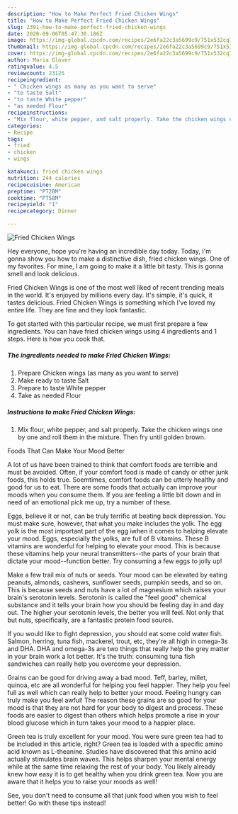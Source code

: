 ```yaml
---
description: "How to Make Perfect Fried Chicken Wings"
title: "How to Make Perfect Fried Chicken Wings"
slug: 2391-how-to-make-perfect-fried-chicken-wings
date: 2020-09-06T05:47:30.186Z
image: https://img-global.cpcdn.com/recipes/2e6fa22c3a5699c9/751x532cq70/fried-chicken-wings-recipe-main-photo.jpg
thumbnail: https://img-global.cpcdn.com/recipes/2e6fa22c3a5699c9/751x532cq70/fried-chicken-wings-recipe-main-photo.jpg
cover: https://img-global.cpcdn.com/recipes/2e6fa22c3a5699c9/751x532cq70/fried-chicken-wings-recipe-main-photo.jpg
author: Maria Glover
ratingvalue: 4.5
reviewcount: 23125
recipeingredient:
- " Chicken wings as many as you want to serve"
- "to taste Salt"
- "to taste White pepper"
- "as needed Flour"
recipeinstructions:
- "Mix flour, white pepper, and salt properly. Take the chicken wings one by one and roll them in the mixture. Then fry until golden brown."
categories:
- Recipe
tags:
- fried
- chicken
- wings

katakunci: fried chicken wings 
nutrition: 244 calories
recipecuisine: American
preptime: "PT20M"
cooktime: "PT58M"
recipeyield: "1"
recipecategory: Dinner

---
```



![Fried Chicken Wings](https://img-global.cpcdn.com/recipes/2e6fa22c3a5699c9/751x532cq70/fried-chicken-wings-recipe-main-photo.jpg)

Hey everyone, hope you're having an incredible day today. Today, I'm gonna show you how to make a distinctive dish, fried chicken wings. One of my favorites. For mine, I am going to make it a little bit tasty. This is gonna smell and look delicious.



Fried Chicken Wings is one of the most well liked of recent trending meals in the world. It's enjoyed by millions every day. It's simple, it's quick, it tastes delicious. Fried Chicken Wings is something which I've loved my entire life. They are fine and they look fantastic.


To get started with this particular recipe, we must first prepare a few ingredients. You can have fried chicken wings using 4 ingredients and 1 steps. Here is how you cook that.

<!--inarticleads1-->

##### The ingredients needed to make Fried Chicken Wings:

1. Prepare  Chicken wings (as many as you want to serve)
1. Make ready to taste Salt
1. Prepare to taste White pepper
1. Take as needed Flour




<!--inarticleads2-->

##### Instructions to make Fried Chicken Wings:

1. Mix flour, white pepper, and salt properly. Take the chicken wings one by one and roll them in the mixture. Then fry until golden brown.




Foods That Can Make Your Mood Better


A lot of us have been trained to think that comfort foods are terrible and must be avoided. Often, if your comfort food is made of candy or other junk foods, this holds true. Soemtimes, comfort foods can be utterly healthy and good for us to eat. There are some foods that actually can improve your moods when you consume them. If you are feeling a little bit down and in need of an emotional pick me up, try a number of these.

Eggs, believe it or not, can be truly terrific at beating back depression. You must make sure, however, that what you make includes the yolk. The egg yolk is the most important part of the egg iwhen it comes to helping elevate your mood. Eggs, especially the yolks, are full of B vitamins. These B vitamins are wonderful for helping to elevate your mood. This is because these vitamins help your neural transmitters--the parts of your brain that dictate your mood--function better. Try consuming a few eggs to jolly up!

Make a few trail mix of nuts or seeds. Your mood can be elevated by eating peanuts, almonds, cashews, sunflower seeds, pumpkin seeds, and so on. This is because seeds and nuts have a lot of magnesium which raises your brain's serotonin levels. Serotonin is called the "feel good" chemical substance and it tells your brain how you should be feeling day in and day out. The higher your serotonin levels, the better you will feel. Not only that but nuts, specifically, are a fantastic protein food source.

If you would like to fight depression, you should eat some cold water fish. Salmon, herring, tuna fish, mackerel, trout, etc, they're all high in omega-3s and DHA. DHA and omega-3s are two things that really help the grey matter in your brain work a lot better. It's the truth: consuming tuna fish sandwiches can really help you overcome your depression. 

Grains can be good for driving away a bad mood. Teff, barley, millet, quinoa, etc are all wonderful for helping you feel happier. They help you feel full as well which can really help to better your mood. Feeling hungry can truly make you feel awful! The reason these grains are so good for your mood is that they are not hard for your body to digest and process. These foods are easier to digest than others which helps promote a rise in your blood glucose which in turn takes your mood to a happier place.

Green tea is truly excellent for your mood. You were sure green tea had to be included in this article, right? Green tea is loaded with a specific amino acid known as L-theanine. Studies have discovered that this amino acid actually stimulates brain waves. This helps sharpen your mental energy while at the same time relaxing the rest of your body. You likely already knew how easy it is to get healthy when you drink green tea. Now you are aware that it helps you to raise your moods as well!

See, you don't need to consume all that junk food when you wish to feel better! Go  with  these tips  instead!

